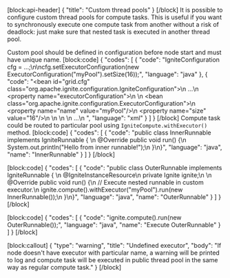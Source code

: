 [block:api-header]
{
  "title": "Custom thread pools"
}
[/block]
It is possible to configure custom thread pools for compute tasks. This is useful if you want to synchronously execute one compute task from another without a risk of deadlock: just make sure that nested task is executed in another thread pool.

Custom pool should be defined in configuration before node start and must have unique name.
[block:code]
{
  "codes": [
    {
      "code": "IgniteConfiguration cfg = ...;\n\ncfg.setExecutorConfiguration(new ExecutorConfiguration(\"myPool\").setSize(16));",
      "language": "java"
    },
    {
      "code": "<bean id=\"grid.cfg\" class=\"org.apache.ignite.configuration.IgniteConfiguration\">\n  ...\n  <property name=\"executorConfiguration\">\n    <list>\n      <bean class=\"org.apache.ignite.configuration.ExecutorConfiguration\">\n        <property name=\"name\" value=\"myPool\"/>\n        <property name=\"size\" value=\"16\"/>\n      </bean>\n    </list>\n  </property>\n  ...\n</bean>  ",
      "language": "xml"
    }
  ]
}
[/block]
Compute task could be routed to particular pool using `IgniteCompute.withExecutor()` method.
[block:code]
{
  "codes": [
    {
      "code": "public class InnerRunnable implements IgniteRunnable {    \n    @Override public void run() {\n        System.out.println(\"Hello from inner runnable!\");\n    }\n}",
      "language": "java",
      "name": "InnerRunnable"
    }
  ]
}
[/block]

[block:code]
{
  "codes": [
    {
      "code": "public class OuterRunnable implements IgniteRunnable {    \n    @IgniteInstanceResource\n    private Ignite ignite;\n    \n    @Override public void run() {\n        // Execute nested runnable in custom executor.\n        ignite.compute().withExecutor(\"myPool\").run(new InnerRunnable());\n    }\n}",
      "language": "java",
      "name": "OuterRunnable"
    }
  ]
}
[/block]

[block:code]
{
  "codes": [
    {
      "code": "ignite.compute().run(new OuterRunnable());",
      "language": "java",
      "name": "Execute OuterRunnable"
    }
  ]
}
[/block]

[block:callout]
{
  "type": "warning",
  "title": "Undefined executor",
  "body": "If node doesn't have executor with particular name, a warning will be printed to log and compute task will be executed in public thread pool in the same way as regular compute task."
}
[/block]